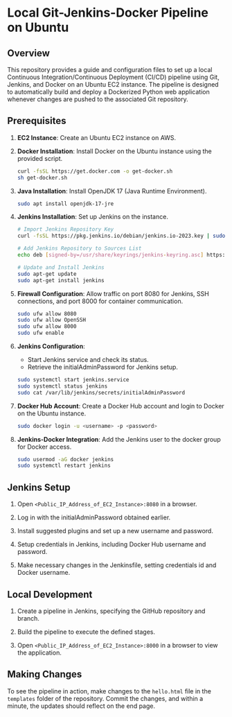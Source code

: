 # Local Git-Jenkins-Docker Pipeline on Ubuntu

## Overview

This repository provides a guide and configuration files to set up a local Continuous Integration/Continuous Deployment (CI/CD) pipeline using Git, Jenkins, and Docker on an Ubuntu EC2 instance. The pipeline is designed to automatically build and deploy a Dockerized Python web application whenever changes are pushed to the associated Git repository.

## Prerequisites

1. **EC2 Instance**: Create an Ubuntu EC2 instance on AWS.

2. **Docker Installation**: Install Docker on the Ubuntu instance using the provided script.

    ```bash
    curl -fsSL https://get.docker.com -o get-docker.sh
    sh get-docker.sh
    ```

3. **Java Installation**: Install OpenJDK 17 (Java Runtime Environment).

    ```bash
    sudo apt install openjdk-17-jre
    ```

4. **Jenkins Installation**: Set up Jenkins on the instance.

    ```bash
    # Import Jenkins Repository Key
    curl -fsSL https://pkg.jenkins.io/debian/jenkins.io-2023.key | sudo tee /usr/share/keyrings/jenkins-keyring.asc > /dev/null

    # Add Jenkins Repository to Sources List
    echo deb [signed-by=/usr/share/keyrings/jenkins-keyring.asc] https://pkg.jenkins.io/debian binary/ | sudo tee /etc/apt/sources.list.d/jenkins.list > /dev/null

    # Update and Install Jenkins
    sudo apt-get update
    sudo apt-get install jenkins
    ```

5. **Firewall Configuration**: Allow traffic on port 8080 for Jenkins, SSH connections, and port 8000 for container communication.

    ```bash
    sudo ufw allow 8080
    sudo ufw allow OpenSSH
    sudo ufw allow 8000
    sudo ufw enable
    ```

6. **Jenkins Configuration**:
    - Start Jenkins service and check its status.
    - Retrieve the initialAdminPassword for Jenkins setup.

    ```bash
    sudo systemctl start jenkins.service
    sudo systemctl status jenkins
    sudo cat /var/lib/jenkins/secrets/initialAdminPassword
    ```

7. **Docker Hub Account**: Create a Docker Hub account and login to Docker on the Ubuntu instance.

    ```bash
    sudo docker login -u <username> -p <password>
    ```

8. **Jenkins-Docker Integration**: Add the Jenkins user to the docker group for Docker access.

    ```bash
    sudo usermod -aG docker jenkins
    sudo systemctl restart jenkins
    ```

## Jenkins Setup

1. Open `<Public_IP_Address_of_EC2_Instance>:8080` in a browser.

2. Log in with the initialAdminPassword obtained earlier.

3. Install suggested plugins and set up a new username and password.

4. Setup credentials in Jenkins, including Docker Hub username and password.

5. Make necessary changes in the Jenkinsfile, setting credentials id and Docker username.

## Local Development

1. Create a pipeline in Jenkins, specifying the GitHub repository and branch.

2. Build the pipeline to execute the defined stages.

3. Open `<Public_IP_Address_of_EC2_Instance>:8000` in a browser to view the application.

## Making Changes

To see the pipeline in action, make changes to the `hello.html` file in the `templates` folder of the repository. Commit the changes, and within a minute, the updates should reflect on the end page.
